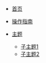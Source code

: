 <!-- docs/_sidebar.md -->
* [首页](/)
* [操作指南](guide.md)

* [主题]()
    * [子主题1](./01/mermain.html)
    * [子主题2](./01/subthem1.md)